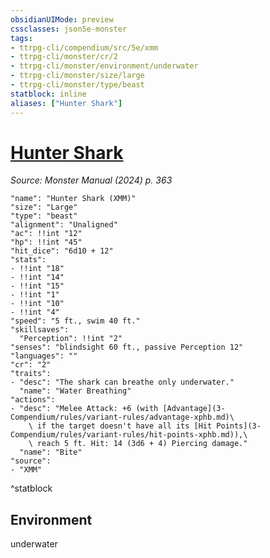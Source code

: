 ```yaml
---
obsidianUIMode: preview
cssclasses: json5e-monster
tags:
- ttrpg-cli/compendium/src/5e/xmm
- ttrpg-cli/monster/cr/2
- ttrpg-cli/monster/environment/underwater
- ttrpg-cli/monster/size/large
- ttrpg-cli/monster/type/beast
statblock: inline
aliases: ["Hunter Shark"]
---
```

# [Hunter Shark](3-Compendium\bestiary\beast/hunter-shark-xmm.md)
*Source: Monster Manual (2024) p. 363*  

```statblock
"name": "Hunter Shark (XMM)"
"size": "Large"
"type": "beast"
"alignment": "Unaligned"
"ac": !!int "12"
"hp": !!int "45"
"hit_dice": "6d10 + 12"
"stats":
- !!int "18"
- !!int "14"
- !!int "15"
- !!int "1"
- !!int "10"
- !!int "4"
"speed": "5 ft., swim 40 ft."
"skillsaves":
  "Perception": !!int "2"
"senses": "blindsight 60 ft., passive Perception 12"
"languages": ""
"cr": "2"
"traits":
- "desc": "The shark can breathe only underwater."
  "name": "Water Breathing"
"actions":
- "desc": "Melee Attack: +6 (with [Advantage](3-Compendium/rules/variant-rules/advantage-xphb.md)\
    \ if the target doesn't have all its [Hit Points](3-Compendium/rules/variant-rules/hit-points-xphb.md)),\
    \ reach 5 ft. Hit: 14 (3d6 + 4) Piercing damage."
  "name": "Bite"
"source":
- "XMM"
```
^statblock

## Environment

underwater